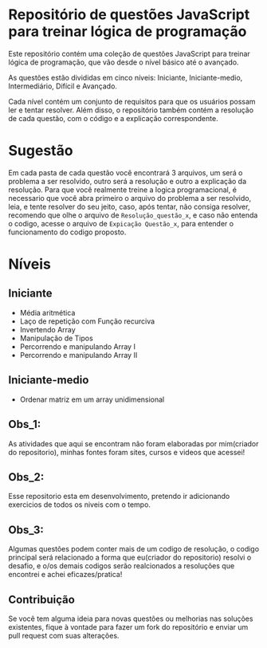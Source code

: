 # Repositório de questões JavaScript para treinar lógica de programação

Este repositório contém uma coleção de questões JavaScript para treinar lógica de programação, que vão desde o nível básico até o avançado. 

As questões estão divididas em cinco níveis: Iniciante, Iniciante-medio, Intermediário, Difícil e Avançado.

Cada nível contém um conjunto de requisitos para que os usuários possam ler e tentar resolver. Além disso, o repositório também contém a resolução de cada questão, com o código e a explicação correspondente.

# Sugestão

Em cada pasta de cada questão você encontrará 3 arquivos, um será o problema a ser resolvido, outro será a resolução e outro a explicação da resolução.
Para que você realmente treine a logica programacional, é necessario que você abra primeiro o arquivo do problema a ser resolvido, leia, e tente resolver do seu jeito,
caso, após tentar, não consiga resolver, recomendo que olhe o arquivo de ``` Resolução_questão_x ```, e caso não entenda o codigo, acesse o arquivo de ``` Expicação Questão_x ```, para entender o funcionamento do codigo proposto.

# Níveis

## Iniciante

- Média aritmética
- Laço de repetição com Função recurciva
- Invertendo Array
- Manipulação de Tipos
- Percorrendo e manipulando Array I
- Percorrendo e manipulando Array II

## Iniciante-medio

- Ordenar matriz em um array unidimensional

## Obs_1:

As atividades que aqui se encontram não foram elaboradas por mim(criador do repositorio), minhas fontes foram sites, cursos e videos que acessei!

## Obs_2:

Esse repositorio esta em desenvolvimento, pretendo ir adicionando exercicios de todos os niveis com o tempo.

## Obs_3:

Algumas questões podem conter mais de um codigo de resolução, o codigo principal será relacionado a forma que eu(criador do repositorio) resolvi o desafio, e o/os demais codigos serão realcionados a resoluções que encontrei e achei eficazes/pratica!

## Contribuição

Se você tem alguma ideia para novas questões ou melhorias nas soluções existentes, fique à vontade para fazer um fork do repositório e enviar um pull request com suas alterações.
